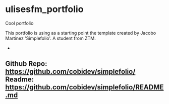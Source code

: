 # ulisesfm_portfolio
Cool portfolio

This portfolio is using as a starting point the template created by Jacobo Martínez 'Simplefolio'. A student from ZTM.

  -
  Github Repo: https://github.com/cobidev/simplefolio/
  Readme: https://github.com/cobidev/simplefolio/README.md
  -
